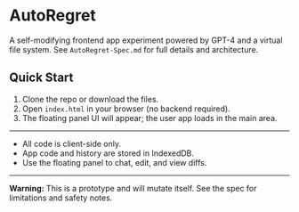 # AutoRegret

A self-modifying frontend app experiment powered by GPT-4 and a virtual file system. See `AutoRegret-Spec.md` for full details and architecture.

## Quick Start

1. Clone the repo or download the files.
2. Open `index.html` in your browser (no backend required).
3. The floating panel UI will appear; the user app loads in the main area.

---

- All code is client-side only.
- App code and history are stored in IndexedDB.
- Use the floating panel to chat, edit, and view diffs.

---

**Warning:** This is a prototype and will mutate itself. See the spec for limitations and safety notes. 